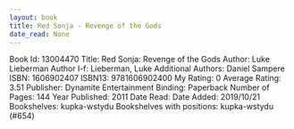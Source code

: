 ```yaml
---
layout: book
title: Red Sonja - Revenge of the Gods
date_read: None
---
```


Book Id: 13004470
Title: Red Sonja: Revenge of the Gods
Author: Luke Lieberman
Author l-f: Lieberman, Luke
Additional Authors: Daniel Sampere
ISBN: 1606902407
ISBN13: 9781606902400
My Rating: 0
Average Rating: 3.51
Publisher: Dynamite Entertainment
Binding: Paperback
Number of Pages: 144
Year Published: 2011
Date Read: 
Date Added: 2019/10/21
Bookshelves: kupka-wstydu
Bookshelves with positions: kupka-wstydu (#654)

